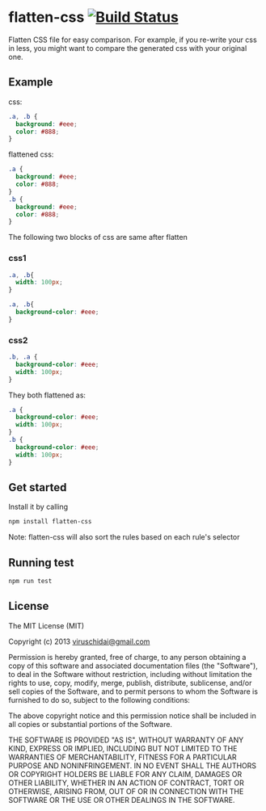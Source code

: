 # flatten-css [![Build Status](https://travis-ci.org/viruschidai/flatten-css.png?branch=master)](https://travis-ci.org/viruschidai/flatten-css)

  Flatten CSS file for easy comparison. For example, if you re-write your css in less, you might want to compare the generated css with your original one. 

## Example

css:

```css
.a, .b {
  background: #eee;
  color: #888;
}
```

flattened css:

```css
.a {
  background: #eee;
  color: #888;
}
.b {
  background: #eee;
  color: #888;
}
```

The following two blocks of css are same after flatten
### css1
```css
.a, .b{
  width: 100px;
}

.a, .b{
  background-color: #eee;
}
```
### css2
```css
.b, .a {
  background-color: #eee;
  width: 100px;
}
```
They both flattened as:
```css
.a {
  background-color: #eee;
  width: 100px;
}
.b {
  background-color: #eee;
  width: 100px;
}
```
## Get started
  Install it by calling
```bash
npm install flatten-css
```

  Note: flatten-css will also sort the rules based on each rule's selector

## Running test
```bash
npm run test
```

## License

The MIT License (MIT)

Copyright (c) 2013 viruschidai@gmail.com

Permission is hereby granted, free of charge, to any person obtaining a copy
of this software and associated documentation files (the "Software"), to deal
in the Software without restriction, including without limitation the rights
to use, copy, modify, merge, publish, distribute, sublicense, and/or sell
copies of the Software, and to permit persons to whom the Software is
furnished to do so, subject to the following conditions:

The above copyright notice and this permission notice shall be included in
all copies or substantial portions of the Software.

THE SOFTWARE IS PROVIDED "AS IS", WITHOUT WARRANTY OF ANY KIND, EXPRESS OR
IMPLIED, INCLUDING BUT NOT LIMITED TO THE WARRANTIES OF MERCHANTABILITY,
FITNESS FOR A PARTICULAR PURPOSE AND NONINFRINGEMENT. IN NO EVENT SHALL THE
AUTHORS OR COPYRIGHT HOLDERS BE LIABLE FOR ANY CLAIM, DAMAGES OR OTHER
LIABILITY, WHETHER IN AN ACTION OF CONTRACT, TORT OR OTHERWISE, ARISING FROM,
OUT OF OR IN CONNECTION WITH THE SOFTWARE OR THE USE OR OTHER DEALINGS IN
THE SOFTWARE.

